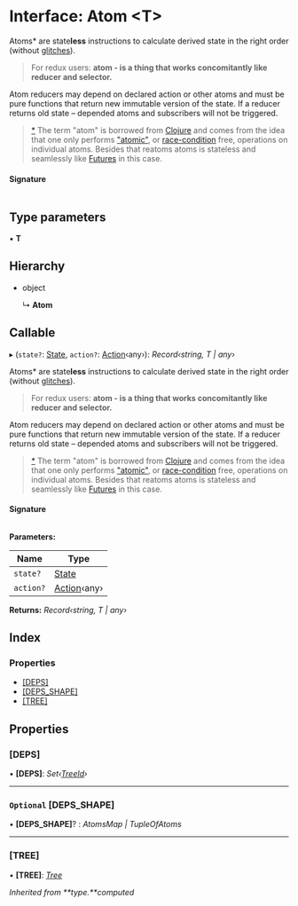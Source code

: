 # Interface: Atom <**T**>

Atoms\* are state**less** instructions to calculate derived state in the right order (without [glitches](https://stackoverflow.com/questions/25139257/terminology-what-is-a-glitch-in-functional-reactive-programming-rx)).

> For redux users: **atom - is a thing that works concomitantly like reducer and selector.**

Atom reducers may depend on declared action or other atoms and must be pure functions that return new immutable version of the state. If a reducer returns old state – depended atoms and subscribers will not be triggered.

> [\*](https://github.com/calmm-js/kefir.atom/blob/master/README.md#related-work) The term "atom" is borrowed from [Clojure](http://clojure.org/reference/atoms) and comes from the idea that one only performs ["atomic"](https://en.wikipedia.org/wiki/Read-modify-write), or [race-condition](https://en.wikipedia.org/wiki/Race_condition) free, operations on individual atoms. Besides that reatoms atoms is stateless and seamlessly like [Futures](https://en.wikipedia.org/wiki/Futures_and_promises) in this case.

#### Signature

```typescript
```

## Type parameters

▪ **T**

## Hierarchy

- object

  ↳ **Atom**

## Callable

▸ (`state?`: [State](../modules/_reatom_core.md#markdown-header-state), `action?`: [Action](../modules/_reatom_core.md#markdown-header-action)‹any›): _Record‹string, T | any›_

Atoms\* are state**less** instructions to calculate derived state in the right order (without [glitches](https://stackoverflow.com/questions/25139257/terminology-what-is-a-glitch-in-functional-reactive-programming-rx)).

> For redux users: **atom - is a thing that works concomitantly like reducer and selector.**

Atom reducers may depend on declared action or other atoms and must be pure functions that return new immutable version of the state. If a reducer returns old state – depended atoms and subscribers will not be triggered.

> [\*](https://github.com/calmm-js/kefir.atom/blob/master/README.md#related-work) The term "atom" is borrowed from [Clojure](http://clojure.org/reference/atoms) and comes from the idea that one only performs ["atomic"](https://en.wikipedia.org/wiki/Read-modify-write), or [race-condition](https://en.wikipedia.org/wiki/Race_condition) free, operations on individual atoms. Besides that reatoms atoms is stateless and seamlessly like [Futures](https://en.wikipedia.org/wiki/Futures_and_promises) in this case.

#### Signature

```typescript
```

**Parameters:**

| Name      | Type                                                             |
| --------- | ---------------------------------------------------------------- |
| `state?`  | [State](../modules/_reatom_core.md#markdown-header-state)        |
| `action?` | [Action](../modules/_reatom_core.md#markdown-header-action)‹any› |

**Returns:** _Record‹string, T | any›_

## Index

### Properties

- [[DEPS]](_reatom_core.atom.md#markdown-header-[deps])
- [[DEPS_SHAPE]](_reatom_core.atom.md#markdown-header-optional-[deps_shape])
- [[TREE]](_reatom_core.atom.md#markdown-header-[tree])

## Properties

### <a id="markdown-header-[deps]" name="markdown-header-[deps]"></a> [DEPS]

• **[DEPS]**: _Set‹[TreeId](../modules/_reatom_core.md#markdown-header-treeid)›_

---

### <a id="markdown-header-optional-[deps_shape]" name="markdown-header-optional-[deps_shape]"></a> `Optional` [DEPS_SHAPE]

• **[DEPS_SHAPE]**? : _AtomsMap | TupleOfAtoms_

---

### <a id="markdown-header-[tree]" name="markdown-header-[tree]"></a> [TREE]

• **[TREE]**: _[Tree](../classes/_reatom_core.tree.md)_

_Inherited from **type.**computed_
